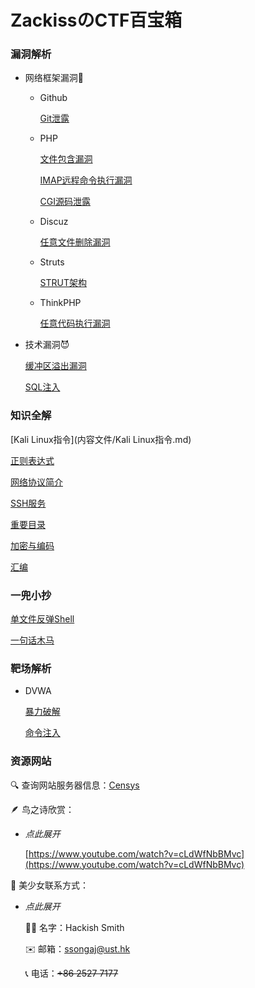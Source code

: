 # ZackissのCTF百宝箱

### 漏洞解析

- 网络框架漏洞🍂
    - Github
        
        [Git泄露](内容文件/Git泄露.md)
        
    - PHP
        
        [文件包含漏洞](内容文件/文件包含漏洞.md)
        
        [IMAP远程命令执行漏洞](内容文件/IMAP远程命令执行漏洞.md)
        
        [CGI源码泄露](内容文件/CGI源码泄露.md)
        
    - Discuz
        
        [任意文件删除漏洞](内容文件/任意文件删除漏洞.md)
        
    - Struts
        
        [STRUT架构](内容文件/STRUT架构.md)
        
    - ThinkPHP
        
        [任意代码执行漏洞](内容文件/任意代码执行漏洞.md)
        
- 技术漏洞😈
    
    [缓冲区溢出漏洞](内容文件/缓冲区溢出漏洞.md)
    
    [SQL注入](内容文件/SQL注入.md)
    

### 知识全解

[Kali Linux指令](内容文件/Kali Linux指令.md)

[正则表达式](内容文件/正则表达式.md)

[网络协议简介](内容文件/网络协议简介.md)

[SSH服务](内容文件/SSH服务.md)

[重要目录](内容文件/重要目录.md)

[加密与编码](内容文件/加密与编码.md)

[汇编](内容文件/汇编.md)

### 一兜小抄

[单文件反弹Shell](内容文件/单文件反弹Shell.md)

[一句话木马](内容文件/一句话木马.md)

### 靶场解析

- DVWA
    
    [暴力破解](内容文件/暴力破解.md)
    
    [命令注入](内容文件/命令注入.md)
    

### 资源网站

🔍 查询网站服务器信息：[Censys](https://search.censys.io/)

🪶 鸟之诗欣赏：

- *点此展开*
    
    [https://www.youtube.com/watch?v=cLdWfNbBMvc](https://www.youtube.com/watch?v=cLdWfNbBMvc)
    

💄 美少女联系方式：

- *点此展开*
    
    🙍🏻 名字：Hackish Smith
    
    ✉️ 邮箱：ssongaj@ust.hk
    
    📞 电话：~~+86 2527 7177~~